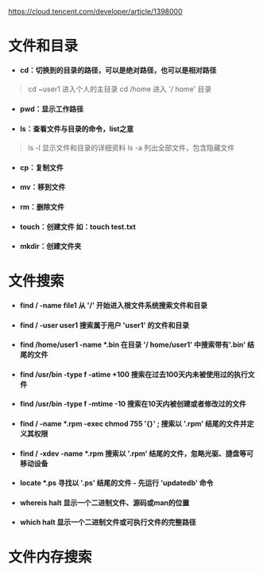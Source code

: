 https://cloud.tencent.com/developer/article/1398000

# 文件和目录
- #### cd：切换到的目录的路径，可以是绝对路径，也可以是相对路径
> cd ~user1   进入个人的主目录 
cd /home    进入 '/ home' 目录

- #### pwd：显示工作路径

- #### ls：查看文件与目录的命令，list之意
> ls -l 显示文件和目录的详细资料 
ls -a 列出全部文件，包含隐藏文件

- #### cp：复制文件

- #### mv：移到文件

- #### rm：删除文件

- #### touch：创建文件  如：touch test.txt

- #### mkdir：创建文件夹

# 文件搜索 
- #### find / -name file1 从 '/' 开始进入根文件系统搜索文件和目录 
- #### find / -user user1 搜索属于用户 'user1' 的文件和目录 
- #### find /home/user1 -name \*.bin 在目录 '/ home/user1' 中搜索带有'.bin' 结尾的文件 
- #### find /usr/bin -type f -atime +100 搜索在过去100天内未被使用过的执行文件 
- #### find /usr/bin -type f -mtime -10 搜索在10天内被创建或者修改过的文件 
- #### find / -name \*.rpm -exec chmod 755 '{}' \; 搜索以 '.rpm' 结尾的文件并定义其权限 
- #### find / -xdev -name \*.rpm 搜索以 '.rpm' 结尾的文件，忽略光驱、捷盘等可移动设备 
- #### locate \*.ps 寻找以 '.ps' 结尾的文件 - 先运行 'updatedb' 命令 
- #### whereis halt 显示一个二进制文件、源码或man的位置 
- #### which halt 显示一个二进制文件或可执行文件的完整路径

# 文件内存搜索 


 



 


